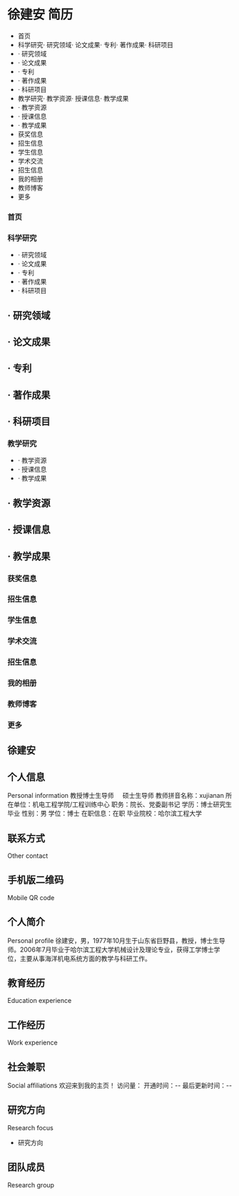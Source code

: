 # 徐建安 简历
- 首页
- 科学研究· 研究领域· 论文成果· 专利· 著作成果· 科研项目
- · 研究领域
- · 论文成果
- · 专利
- · 著作成果
- · 科研项目
- 教学研究· 教学资源· 授课信息· 教学成果
- · 教学资源
- · 授课信息
- · 教学成果
- 获奖信息
- 招生信息
- 学生信息
- 学术交流
- 招生信息
- 我的相册
- 教师博客
- 更多

### 首页

### 科学研究
- · 研究领域
- · 论文成果
- · 专利
- · 著作成果
- · 科研项目

## · 研究领域

## · 论文成果

## · 专利

## · 著作成果

## · 科研项目

### 教学研究
- · 教学资源
- · 授课信息
- · 教学成果

## · 教学资源

## · 授课信息

## · 教学成果

### 获奖信息

### 招生信息

### 学生信息

### 学术交流

### 招生信息

### 我的相册

### 教师博客

### 更多

## 徐建安

## 个人信息
Personal information
教授博士生导师    
    硕士生导师
教师拼音名称：xujianan
所在单位：机电工程学院/工程训练中心
职务：院长、党委副书记
学历：博士研究生毕业
性别：男
学位：博士
在职信息：在职
毕业院校：哈尔滨工程大学

## 联系方式
Other contact

## 手机版二维码
Mobile QR code

## 个人简介
Personal profile
徐建安，男，1977年10月生于山东省巨野县，教授，博士生导师。2006年7月毕业于哈尔滨工程大学机械设计及理论专业，获得工学博士学位，主要从事海洋机电系统方面的教学与科研工作。

## 教育经历
Education experience

## 工作经历
Work experience

## 社会兼职
Social affiliations
欢迎来到我的主页！
访问量：
开通时间：--
最后更新时间：--

## 研究方向
Research focus
- 研究方向

## 团队成员
Research group
